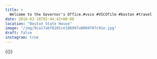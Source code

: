```yaml
---
title: >
  Welcome to the Governor's Office.#vsco #VSCOfilm #boston #travel
date: 2016-03-18T02:44:42+00:00
location: "Boston State House"
image: "/img/9ca17abf8201ce106997a0004f07c91e.jpg"
draft: false
instagram: true
---
```


{{<photo src="/img/9ca17abf8201ce106997a0004f07c91e.jpg">}}
